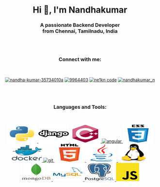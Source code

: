 <h1 align="center">Hi 👋, I'm Nandhakumar</h1>
<h3 align="center">A passionate Backend Developer <br>from Chennai, Tamilnadu, India</h3>
<br>
<br>
<h3 align="center">Connect with me:</h3><br>
<p align="center">
<a href="https://linkedin.com/in/nandha-kumar-35734010a" target="blank"><img align="center" width="10%" src="https://raw.githubusercontent.com/rahuldkjain/github-profile-readme-generator/master/src/images/icons/Social/linked-in-alt.svg" alt="nandha-kumar-35734010a" height="30" width="40" /></a>
<a href="https://stackoverflow.com/users/9964403" target="blank"><img align="center" width="10%" src="https://raw.githubusercontent.com/rahuldkjain/github-profile-readme-generator/master/src/images/icons/Social/stack-overflow.svg" alt="9964403" height="30" width="40" /></a>
<a href="https://www.youtube.com/channel/UCZ9a-lTua6Wuhf8ePOcZArg" target="blank"><img align="center" width="10%" src="https://raw.githubusercontent.com/rahuldkjain/github-profile-readme-generator/master/src/images/icons/Social/youtube.svg" alt="ne1kn code" height="30" width="40" /></a>
<a href="https://www.leetcode.com/nandhakumar_n" target="blank"><img align="center" width="10%" src="https://raw.githubusercontent.com/rahuldkjain/github-profile-readme-generator/master/src/images/icons/Social/leet-code.svg" alt="nandhakumar_n" height="30" width="40" /></a>
</p>
<br>
<br>
<h3 align="center" width="20%">Languages and Tools:</h3><br>
<p width="60%" align="center">
  <a href="https://www.python.org" target="_blank"> <img width="20%"  src="https://raw.githubusercontent.com/devicons/devicon/master/icons/python/python-original.svg" alt="python" width="40" height="60"/> </a>
  <a href="https://www.djangoproject.com/" target="_blank"> <img width="20%" src="https://github.com/Nandhakumarpro/learnDjango/blob/master/icons8-django.svg" alt="django" width="40" height="60"/>
  <a href="https://www.w3schools.com/cpp/" target="_blank"> <img width="20%" src="https://raw.githubusercontent.com/devicons/devicon/master/icons/cplusplus/cplusplus-original.svg" alt="cplusplus" width="40" height="60"/>
  <a href="https://angular.io" target="_blank"> <img width="20%" src="https://angular.io/assets/images/logos/angular/angular.svg" alt="angular" width="40" height="60"/> </a>
  <a href="https://www.w3schools.com/css/" target="_blank"> <img width="20%" src="https://raw.githubusercontent.com/devicons/devicon/master/icons/css3/css3-original-wordmark.svg" alt="css3" width="40" height="60"/> </a>
  <a href="https://www.docker.com/" target="_blank"> <img width="20%" src="https://raw.githubusercontent.com/devicons/devicon/master/icons/docker/docker-original-wordmark.svg" alt="docker" width="40" height="60"/> </a>
  <a href="https://git-scm.com/" target="_blank"> <img width="20%" src="https://www.vectorlogo.zone/logos/git-scm/git-scm-icon.svg" alt="git" width="40" height="60"/> </a>
  <a href="https://www.w3.org/html/" target="_blank"> <img width="20%" src="https://raw.githubusercontent.com/devicons/devicon/master/icons/html5/html5-original-wordmark.svg" alt="html5" width="40" height="60"/> </a>
  <a href="https://www.java.com" target="_blank"> <img width="20%" src="https://raw.githubusercontent.com/devicons/devicon/master/icons/java/java-original.svg" alt="java" width="40" height="60"/> </a>
  <a href="https://www.linux.org/" target="_blank"> <img width="20%" src="https://raw.githubusercontent.com/devicons/devicon/master/icons/linux/linux-original.svg" alt="linux" width="40" height="60"/> </a>
  <a href="https://www.mongodb.com/" target="_blank"> <img width="20%" src="https://raw.githubusercontent.com/devicons/devicon/master/icons/mongodb/mongodb-original-wordmark.svg" alt="mongodb" width="40" height="60"/> </a>
  <a href="https://www.mysql.com/" target="_blank"> <img width="20%" src="https://raw.githubusercontent.com/devicons/devicon/master/icons/mysql/mysql-original-wordmark.svg" alt="mysql" width="40" height="60"/> </a>
  <a href="https://www.postgresql.org"  target="_blank"> <img width="20%" src="https://raw.githubusercontent.com/devicons/devicon/master/icons/postgresql/postgresql-original-wordmark.svg" alt="postgresql" width="40" height="60"/> </a>
  <a href="https://www.postgresql.org"  target="_blank">
     <img width="15%" src="https://github.com/Nandhakumarpro/learnDjango/blob/master/javascript.svg" alt="postgresql" width="40" height="60"/>
  </a>
</p>
